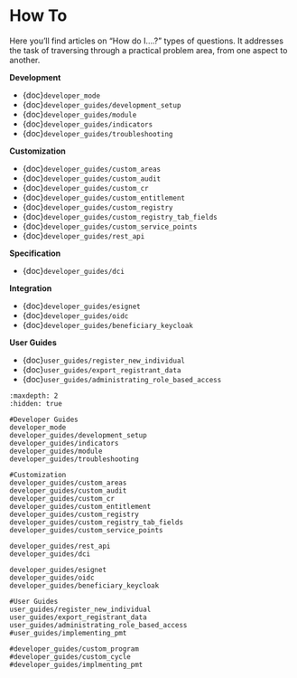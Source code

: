 # How To

Here you’ll find articles on “How do I….?” types of questions. It addresses the task of traversing through a practical problem area, from one aspect to another.

**Development**

- {doc}`developer_mode`
- {doc}`developer_guides/development_setup`
- {doc}`developer_guides/module`
- {doc}`developer_guides/indicators`
- {doc}`developer_guides/troubleshooting`

**Customization**

- {doc}`developer_guides/custom_areas`
- {doc}`developer_guides/custom_audit`
- {doc}`developer_guides/custom_cr`
- {doc}`developer_guides/custom_entitlement`
- {doc}`developer_guides/custom_registry`
- {doc}`developer_guides/custom_registry_tab_fields`
- {doc}`developer_guides/custom_service_points`
- {doc}`developer_guides/rest_api`

**Specification**

- {doc}`developer_guides/dci`

**Integration**

- {doc}`developer_guides/esignet`
- {doc}`developer_guides/oidc`
- {doc}`developer_guides/beneficiary_keycloak`

**User Guides**

- {doc}`user_guides/register_new_individual`
- {doc}`user_guides/export_registrant_data`
- {doc}`user_guides/administrating_role_based_access`

```{toctree}
:maxdepth: 2
:hidden: true

#Developer Guides
developer_mode
developer_guides/development_setup
developer_guides/indicators
developer_guides/module
developer_guides/troubleshooting

#Customization
developer_guides/custom_areas
developer_guides/custom_audit
developer_guides/custom_cr
developer_guides/custom_entitlement
developer_guides/custom_registry
developer_guides/custom_registry_tab_fields
developer_guides/custom_service_points

developer_guides/rest_api
developer_guides/dci

developer_guides/esignet
developer_guides/oidc
developer_guides/beneficiary_keycloak

#User Guides
user_guides/register_new_individual
user_guides/export_registrant_data
user_guides/administrating_role_based_access
#user_guides/implementing_pmt

#developer_guides/custom_program
#developer_guides/custom_cycle
#developer_guides/implmenting_pmt
```
